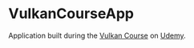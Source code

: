 # VulkanCourseApp

Application built during the [Vulkan Course](https://www.udemy.com/course/learn-the-vulkan-api-with-cpp/) on [Udemy](https://www.udemy.com/).
